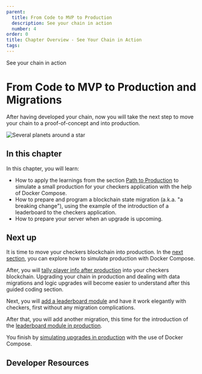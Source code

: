 ```yaml
---
parent:
  title: From Code to MVP to Production
  description: See your chain in action
  number: 4
order: 0
title: Chapter Overview - See Your Chain in Action
tags:
---
```


<div class="tm-overline tm-rf-1 tm-lh-title tm-medium tm-muted">See your chain in action</div>
<h1 class="mt-4 mb-6">From Code to MVP to Production and Migrations</h1>

After having developed your chain, now you will take the next step to move your chain to a proof-of-concept and into production.

![Several planets around a star](/lp-images/universe.svg)

## In this chapter

<HighlightBox type="learning">

In this chapter, you will learn:

* How to apply the learnings from the section [Path to Production](/tutorials/9-path-to-prod/index.md) to simulate a small production for your checkers application with the help of Docker Compose.
* How to prepare and program a blockchain state migration (a.k.a. "a breaking change"), using the example of the introduction of a leaderboard to the checkers application.
* How to prepare your server when an upgrade is upcoming.

</HighlightBox>

## Next up

It is time to move your checkers blockchain into production. In the [next section](/hands-on-exercise/4-run-in-prod/1-run-prod-docker.md), you can explore how to simulate production with Docker Compose.

After, you will [tally player info after production](/hands-on-exercise/4-run-in-prod/2-migration-info.md) into your checkers blockchain. Upgrading your chain in production and dealing with data migrations and logic upgrades will become easier to understand after this guided coding section.

Next, you will [add a leaderboard module](/hands-on-exercise/4-run-in-prod/3-add-leaderboard.md) and have it work elegantly with checkers, first without any migration complications.

After that, you will add another migration, this time for the introduction of the [leaderboard module in production](/hands-on-exercise/4-run-in-prod/4-migration-leaderboard.md).

You finish by [simulating upgrades in production](/hands-on-exercise/4-run-in-prod/5-migration-prod.md) with the use of Docker Compose.

## Developer Resources

<div v-for="resource in $themeConfig.resources">
  <Resource
    :title="resource.title"
    :description="resource.description"
    :links="resource.links"
    :image="resource.image"
    :large="true"
  />
  <br/>
</div>
